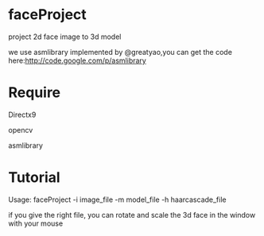 # faceProject
project 2d face image to 3d model

we use asmlibrary implemented by @greatyao,you can get the code here:http://code.google.com/p/asmlibrary

Require
=======
Directx9

opencv

asmlibrary

Tutorial
========
Usage: faceProject -i image_file -m model_file -h haarcascade_file

if you give the right file, you can rotate and scale the 3d face in the window with your mouse

